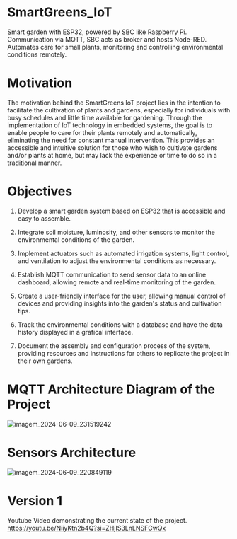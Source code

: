 # SmartGreens_IoT
 Smart garden with ESP32, powered by SBC like Raspberry Pi. Communication via MQTT, SBC acts as broker and hosts Node-RED. Automates care for small plants, monitoring and controlling environmental conditions remotely.
 
# Motivation
The motivation behind the SmartGreens IoT project lies in the intention to facilitate the cultivation of plants and gardens, especially for individuals with busy schedules and little time available for gardening. Through the implementation of IoT technology in embedded systems, the goal is to enable people to care for their plants remotely and automatically, eliminating the need for constant manual intervention. This provides an accessible and intuitive solution for those who wish to cultivate gardens and/or plants at home, but may lack the experience or time to do so in a traditional manner.

# Objectives
1. Develop a smart garden system based on ESP32 that is accessible and easy to assemble.

2. Integrate soil moisture, luminosity, and other sensors to monitor the environmental conditions of the garden.

3. Implement actuators such as automated irrigation systems, light control, and ventilation to adjust the environmental conditions as necessary.

4. Establish MQTT communication to send sensor data to an online dashboard, allowing remote and real-time monitoring of the garden.

5. Create a user-friendly interface for the user, allowing manual control of devices and providing insights into the garden's status and cultivation tips.
   
6. Track the environmental conditions with a database and have the data history displayed in a grafical interface. 

8. Document the assembly and configuration process of the system, providing resources and instructions for others to replicate the project in their own gardens.


# MQTT Architecture Diagram of the Project
![imagem_2024-06-09_231519242](https://github.com/RicardoBozollan/SmartGreens_IoT/assets/163909522/4f626442-cada-40cd-8df4-88201a0bf9aa)

# Sensors Architecture
![imagem_2024-06-09_220849119](https://github.com/RicardoBozollan/SmartGreens_IoT/assets/163909522/2544e684-4caa-419c-9025-476330190925)

# Version 1

Youtube Video demonstrating the current state of the project.
https://youtu.be/NiiyKtn2b4Q?si=ZHjIS3LnLNSFCwQx
